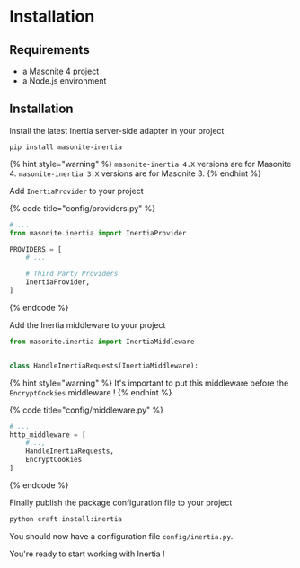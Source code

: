 # Installation

## Requirements

* a Masonite 4 project
* a Node.js environment

## Installation

Install the latest Inertia server-side adapter in your project

```
pip install masonite-inertia
```

{% hint style="warning" %}
`masonite-inertia 4.X` versions are for Masonite 4. `masonite-inertia 3.X` versions are for Masonite 3.
{% endhint %}

Add `InertiaProvider` to your project

{% code title="config/providers.py" %}
```python
# ...
from masonite.inertia import InertiaProvider

PROVIDERS = [
    # ...

    # Third Party Providers
    InertiaProvider,
]
```
{% endcode %}

Add the Inertia middleware to your project

```python
from masonite.inertia import InertiaMiddleware


class HandleInertiaRequests(InertiaMiddleware):
```

{% hint style="warning" %}
It's important to put this middleware before the `EncryptCookies` middleware !
{% endhint %}

{% code title="config/middleware.py" %}
```python
# ...
http_middleware = [
    #...,
    HandleInertiaRequests,
    EncryptCookies
]
```
{% endcode %}

Finally publish the package configuration file to your project

```python
python craft install:inertia
```

You should now have a configuration file `config/inertia.py`.

You're ready to start working with Inertia !
